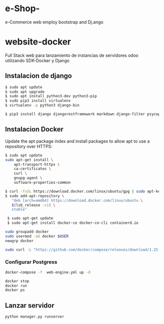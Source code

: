 # e-Shop-
e-Commerce web employ bootstrap and Dj.ango

# website-docker
Full Stack web para lanzamiento de instancias de servidores odoo utilizando SDK-Docker y Django

## Instalacion de django


```sh
$ sudo apt update 
$ sudo apt upgrade
$ sudo apt install python3-dev python3-pip
$ sudo pip3 install virtualenv 
$ virtualenv -p python3 django-bin
```


```sh
$ pip3 install django djangorestframework markdown django-filter psycopg2
```

## Instalacion Docker

Update the apt package index and install packages to allow apt to use a repository over HTTPS:

```sh
$ sudo apt update 
sudo apt-get install \
    apt-transport-https \
    ca-certificates \
    curl \
    gnupg-agent \
    software-properties-common
```

```sh
$ curl -fsSL https://download.docker.com/linux/ubuntu/gpg | sudo apt-key add -
$ sudo add-apt-repository \
   "deb [arch=amd64] https://download.docker.com/linux/ubuntu \
   $(lsb_release -cs) \
   stable"
```

```sh
 $ sudo apt-get update
 $ sudo apt-get install docker-ce docker-ce-cli containerd.io

```

```sh
sudo groupadd docker
sudo usermod -aG docker $USER
newgrp docker 

```
```sh
sudo curl -L "https://github.com/docker/compose/releases/download/1.25.5/docker-compose-$(uname -s)-$(uname -m)" -o /usr/local/bin/docker-compose
```

### Configurar Postgress 

```sh
docker-compose -f  web-engine.yml up -d
```

```sh
docker stop 
docker run 
docker ps 
```

## Lanzar servidor

```sh
python manager.py runserver
```